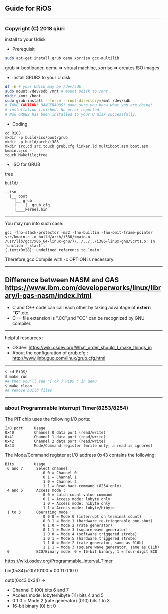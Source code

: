 ## Guide for RiOS
------------------------------------
### Copyright (C) 2018 qiuri


install to your Udisk
- Prerequisit

```bash 
sudo apt-get install grub qemu xorriso gcc-multilib 
```
grub => bootloader, qemu => virtual machine, xorriso => creates ISO images


- install GRUB2 to your U disk

```bash
df -h # your Udisk may be /dev/sdb
sudo mount /dev/sdb /mnt # mount Udisk to /mnt
mkdir /mnt /boot
sudo grub-install --force --root-directory=/mnt /dev/sdb 
# TAKE CAUTION! DANGERAOUS! make sure you know what you are doing!
# installation finished. No error reported. 
# Now GRUB2 has been installed to your U disk successfully.
```

- Coding

```
cd RiOS 
mkdir -p build/iso/boot/grub
mkdir -p build/arch/i386
mkdir src;cd src;touch grub.cfg linker.ld multiboot.asm boot.asm kmain.c;cd -
touch Makefile;tree
```

- ISO for GRUB

tree

```
build/

--iso
  |__ boot
	|__ grub
	|    |__grub.cfg
	|____kernel.bin
```
--------------------------
You may run into such case:
```
gcc -fno-stack-protector -m32 -fno-builtin -fno-omit-frame-pointer src/kmain.c -o build/arch/i386/kmain.o
/usr/lib/gcc/x86_64-linux-gnu/7/../../../i386-linux-gnu/Scrt1.o: In function `_start':
(.text+0x28): undefined reference to `main'
```
Therefore,gcc Compile with -c OPTION is necessary.

--------------------------
Difference between NASM and GAS
https://www.ibm.com/developerworks/linux/library/l-gas-nasm/index.html
--------------------------

- C and C++ code can call each other by taking advantage of **extern "C"**,etc.
- C++ file extension is  ".CC",and  "CC" can be recognized by GNU compiler.

--------------------------

helpful resources :
- OSdev: https://wiki.osdev.org/What_order_should_I_make_things_in
- About the configuration of grub.cfg : http://www.jinbuguo.com/linux/grub.cfg.html

--------------------------
```bash
$ cd RiOS/ 
$ make run
## then you'll see "[ ok ] RiOS " in qemu 
$ make clean 
## remove build files
```

------------------------------

### about Programmable Interrupt Timer(8253/8254)

The PIT chip uses the following I/O ports:

```
I/O port     Usage
0x40         Channel 0 data port (read/write)
0x41         Channel 1 data port (read/write)
0x42         Channel 2 data port (read/write)
0x43         Mode/Command register (write only, a read is ignored)
```

The Mode/Command register at I/O address 0x43 contains the following:

```
Bits         Usage
 6 and 7      Select channel :
                 0 0 = Channel 0
                 0 1 = Channel 1
                 1 0 = Channel 2
                 1 1 = Read-back command (8254 only)
 4 and 5      Access mode :
                 0 0 = Latch count value command
                 0 1 = Access mode: lobyte only
                 1 0 = Access mode: hibyte only
                 1 1 = Access mode: lobyte/hibyte
 1 to 3       Operating mode :
                 0 0 0 = Mode 0 (interrupt on terminal count)
                 0 0 1 = Mode 1 (hardware re-triggerable one-shot)
                 0 1 0 = Mode 2 (rate generator)
                 0 1 1 = Mode 3 (square wave generator)
                 1 0 0 = Mode 4 (software triggered strobe)
                 1 0 1 = Mode 5 (hardware triggered strobe)
                 1 1 0 = Mode 2 (rate generator, same as 010b)
                 1 1 1 = Mode 3 (square wave generator, same as 011b)
 0            BCD/Binary mode: 0 = 16-bit binary, 1 = four-digit BCD
```

https://wiki.osdev.org/Programmable_Interval_Timer

bin(0x34)='0b110100'= 00   11    0 10   0

outb(0x43,0x34) =>

- Channel 0 	(00)  bits 6 and 7 
- Access mode: lobyte/hibyte    (11)  bits 4 and 5
-  0 1 0 = Mode 2 (rate generator)   (010) bits  1 to 3
- 16-bit binary  (0) bit 0